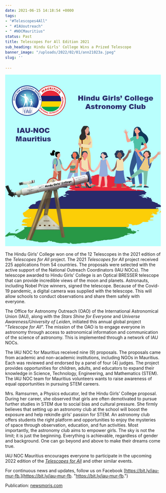 ```yaml
---
date: 2021-06-15 14:18:54 +0000
tags:
- "#Telescopes4All"
- " #IAUoutreach"
- " #NOCMauritius"
status: Past
title: Telescopes For All Edition 2021
sub_heading: Hindu Girls' College Wins a Prized Telescope
banner_image: "/uploads/2022/02/01/ann21023a.jpeg"
slug: ''

---
```

![Poster designed by: Ms. Tasneem Rossenkhan](/uploads/2022/02/01/telescopes-for-all-illustration-by-tasneem-rossenkhan.jpg "Telescopes For All edition 2021")

The Hindu Girls’ College won one of the 12 Telescopes in the 2021 edition of the _Telescopes for All_ project. The 2021 _Telescopes for All_ project received 225 applications from 54 countries. The proposals were selected with the active support of the National Outreach Coordinators (IAU NOCs). The telescope awarded to Hindu Girls’ College is an Optical BRESSER telescope that can provide incredible views of the moon and planets. Astronauts, including Nobel Prize winners, signed the telescope. Because of the Covid-19 pandemic, a digital camera was supplied with the telescope. This will allow schools to conduct observations and share them safely with everyone.

The Office for Astronomy Outreach (OAO) of the International Astronomical Union (IAU), along with the _Stars Shine for Everyone_ and _Universe Awareness/University of Leiden_, initiated this annual global project “_Telescope for All_”. The mission of the OAO is to engage everyone in astronomy through access to astronomical information and communication of the science of astronomy. This is implemented through a network of IAU NOCs.

The IAU NOC for Mauritius received nine (9) proposals. The proposals came from academic and non-academic institutions, including NGOs in Mauritius. Each was reviewed and endorsed by a panel of four (4) judges. The project provides opportunities for children, adults, and educators to expand their knowledge in Science, Technology, Engineering, and Mathematics (STEM). The IAU NOC team for Mauritius volunteers wants to raise awareness of equal opportunities in pursuing STEM careers.

Mrs. Ramsurren, a Physics educator, led the Hindu Girls’ College proposal. During her career, she observed that girls are often demotivated to pursue further studies in STEM due to social bias and cultural pressure. She firmly believes that setting up an astronomy club at the school will boost the exposure and help rekindle girls' passion for STEM. An astronomy club offers students the right platform and opportunities to enjoy the mysteries of space through observation, education, and fun activities. Most importantly, the astronomy club aims to empower girls. The sky is not the limit; it is just the beginning. Everything is achievable, regardless of gender and background. One can go beyond and above to make their dreams come true.

IAU NOC Mauritius encourages everyone to participate in the upcoming 2022 edition of the [_Telescopes for All_]() and other similar events.

For continuous news and updates, follow us on Facebook [https://bit.ly/iau-mur-fb.](https://bit.ly/iau-mur-fb. "https://bit.ly/iau-mur-fb.")

Publication: [newsmoris.com]()